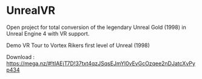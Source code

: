 # UnrealVR
Open project for total conversion of the legendary Unreal Gold (1998) in Unreal Engine 4 with VR support. 

Demo VR Tour to Vortex Rikers first level of Unreal (1998)

Download : https://mega.nz/#!tIAEjT7D!37txt4qzJSqsEJmYl0vEvGcOzqee2nDJatcXvPyp434
